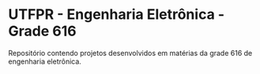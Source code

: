 # UTFPR - Engenharia Eletrônica - Grade 616
Repositório contendo projetos desenvolvidos em matérias da grade 616 de engenharia eletrônica.